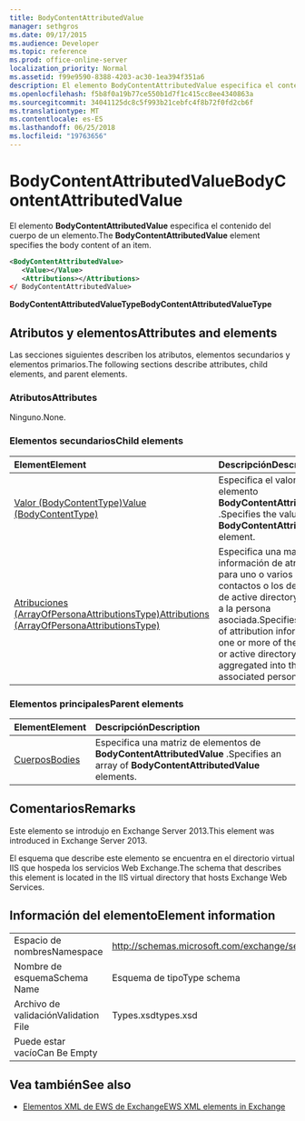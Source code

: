 ```yaml
---
title: BodyContentAttributedValue
manager: sethgros
ms.date: 09/17/2015
ms.audience: Developer
ms.topic: reference
ms.prod: office-online-server
localization_priority: Normal
ms.assetid: f99e9590-8388-4203-ac30-1ea394f351a6
description: El elemento BodyContentAttributedValue especifica el contenido del cuerpo de un elemento.
ms.openlocfilehash: f5b8f0a19b77ce550b1d7f1c415cc8ee4340863a
ms.sourcegitcommit: 34041125dc8c5f993b21cebfc4f8b72f0fd2cb6f
ms.translationtype: MT
ms.contentlocale: es-ES
ms.lasthandoff: 06/25/2018
ms.locfileid: "19763656"
---
```

# <a name="bodycontentattributedvalue"></a><span data-ttu-id="89f99-103">BodyContentAttributedValue</span><span class="sxs-lookup"><span data-stu-id="89f99-103">BodyContentAttributedValue</span></span>

<span data-ttu-id="89f99-104">El elemento **BodyContentAttributedValue** especifica el contenido del cuerpo de un elemento.</span><span class="sxs-lookup"><span data-stu-id="89f99-104">The **BodyContentAttributedValue** element specifies the body content of an item.</span></span> 
  
```XML
<BodyContentAttributedValue>
   <Value></Value>
   <Attributions></Attributions>
</ BodyContentAttributedValue>
```

 <span data-ttu-id="89f99-105">**BodyContentAttributedValueType**</span><span class="sxs-lookup"><span data-stu-id="89f99-105">**BodyContentAttributedValueType**</span></span>
## <a name="attributes-and-elements"></a><span data-ttu-id="89f99-106">Atributos y elementos</span><span class="sxs-lookup"><span data-stu-id="89f99-106">Attributes and elements</span></span>

<span data-ttu-id="89f99-107">Las secciones siguientes describen los atributos, elementos secundarios y elementos primarios.</span><span class="sxs-lookup"><span data-stu-id="89f99-107">The following sections describe attributes, child elements, and parent elements.</span></span>
  
### <a name="attributes"></a><span data-ttu-id="89f99-108">Atributos</span><span class="sxs-lookup"><span data-stu-id="89f99-108">Attributes</span></span>

<span data-ttu-id="89f99-109">Ninguno.</span><span class="sxs-lookup"><span data-stu-id="89f99-109">None.</span></span>
  
### <a name="child-elements"></a><span data-ttu-id="89f99-110">Elementos secundarios</span><span class="sxs-lookup"><span data-stu-id="89f99-110">Child elements</span></span>

|<span data-ttu-id="89f99-111">**Element**</span><span class="sxs-lookup"><span data-stu-id="89f99-111">**Element**</span></span>|<span data-ttu-id="89f99-112">**Descripción**</span><span class="sxs-lookup"><span data-stu-id="89f99-112">**Description**</span></span>|
|:-----|:-----|
|[<span data-ttu-id="89f99-113">Valor (BodyContentType)</span><span class="sxs-lookup"><span data-stu-id="89f99-113">Value (BodyContentType)</span></span>](value-bodycontenttype.md) <br/> |<span data-ttu-id="89f99-114">Especifica el valor de un elemento **BodyContentAttributedValue** .</span><span class="sxs-lookup"><span data-stu-id="89f99-114">Specifies the value of a **BodyContentAttributedValue** element.</span></span>  <br/> |
|[<span data-ttu-id="89f99-115">Atribuciones (ArrayOfPersonaAttributionsType)</span><span class="sxs-lookup"><span data-stu-id="89f99-115">Attributions (ArrayOfPersonaAttributionsType)</span></span>](attributions-arrayofpersonaattributionstype.md) <br/> |<span data-ttu-id="89f99-116">Especifica una matriz de información de atribución para uno o varios de los contactos o los destinatarios de active directory agregados a la persona asociada.</span><span class="sxs-lookup"><span data-stu-id="89f99-116">Specifies an array of attribution information for one or more of the contacts or active directory recipients aggregated into the associated persona.</span></span>  <br/> |
   
### <a name="parent-elements"></a><span data-ttu-id="89f99-117">Elementos principales</span><span class="sxs-lookup"><span data-stu-id="89f99-117">Parent elements</span></span>

|<span data-ttu-id="89f99-118">**Element**</span><span class="sxs-lookup"><span data-stu-id="89f99-118">**Element**</span></span>|<span data-ttu-id="89f99-119">**Descripción**</span><span class="sxs-lookup"><span data-stu-id="89f99-119">**Description**</span></span>|
|:-----|:-----|
|[<span data-ttu-id="89f99-120">Cuerpos</span><span class="sxs-lookup"><span data-stu-id="89f99-120">Bodies</span></span>](bodies.md) <br/> |<span data-ttu-id="89f99-121">Especifica una matriz de elementos de **BodyContentAttributedValue** .</span><span class="sxs-lookup"><span data-stu-id="89f99-121">Specifies an array of **BodyContentAttributedValue** elements.</span></span>  <br/> |
   
## <a name="remarks"></a><span data-ttu-id="89f99-122">Comentarios</span><span class="sxs-lookup"><span data-stu-id="89f99-122">Remarks</span></span>

<span data-ttu-id="89f99-123">Este elemento se introdujo en Exchange Server 2013.</span><span class="sxs-lookup"><span data-stu-id="89f99-123">This element was introduced in Exchange Server 2013.</span></span>
  
<span data-ttu-id="89f99-124">El esquema que describe este elemento se encuentra en el directorio virtual IIS que hospeda los servicios Web Exchange.</span><span class="sxs-lookup"><span data-stu-id="89f99-124">The schema that describes this element is located in the IIS virtual directory that hosts Exchange Web Services.</span></span>
  
## <a name="element-information"></a><span data-ttu-id="89f99-125">Información del elemento</span><span class="sxs-lookup"><span data-stu-id="89f99-125">Element information</span></span>

|||
|:-----|:-----|
|<span data-ttu-id="89f99-126">Espacio de nombres</span><span class="sxs-lookup"><span data-stu-id="89f99-126">Namespace</span></span>  <br/> |http://schemas.microsoft.com/exchange/services/2006/types  <br/> |
|<span data-ttu-id="89f99-127">Nombre de esquema</span><span class="sxs-lookup"><span data-stu-id="89f99-127">Schema Name</span></span>  <br/> |<span data-ttu-id="89f99-128">Esquema de tipo</span><span class="sxs-lookup"><span data-stu-id="89f99-128">Type schema</span></span>  <br/> |
|<span data-ttu-id="89f99-129">Archivo de validación</span><span class="sxs-lookup"><span data-stu-id="89f99-129">Validation File</span></span>  <br/> |<span data-ttu-id="89f99-130">Types.xsd</span><span class="sxs-lookup"><span data-stu-id="89f99-130">types.xsd</span></span>  <br/> |
|<span data-ttu-id="89f99-131">Puede estar vacío</span><span class="sxs-lookup"><span data-stu-id="89f99-131">Can Be Empty</span></span>  <br/> ||
   
## <a name="see-also"></a><span data-ttu-id="89f99-132">Vea también</span><span class="sxs-lookup"><span data-stu-id="89f99-132">See also</span></span>



- [<span data-ttu-id="89f99-133">Elementos XML de EWS de Exchange</span><span class="sxs-lookup"><span data-stu-id="89f99-133">EWS XML elements in Exchange</span></span>](ews-xml-elements-in-exchange.md)

